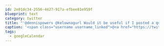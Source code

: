 ```yaml
---
id: 2e01dc34-2556-4427-917a-efbee81e959f
blueprint: text
category: twitter
title: "'@dennispowers @kelownagurl Would it be useful if I posted a quick writeup on how I plan with #googleCalendar?"
caption: '<span class="username username_linked">@<a href="https://twitter.com/dennispowers" title="Dennis Powers">dennispowers</a></span> <span class="username username_linked">@<a href="https://twitter.com/kelownagurl" title="🇨🇦 Barb aka Kelownagurl 🇺🇦🌈😷💉">kelownagurl</a></span> Would it be useful if I posted a quick writeup on how I plan with <span class="hashtag hashtag_local">#<a href="http://tweettemp.darylchymko.ca/?tag=googlecalendar">googleCalendar</a>?'
tags:
  - googleCalendar
---
```

